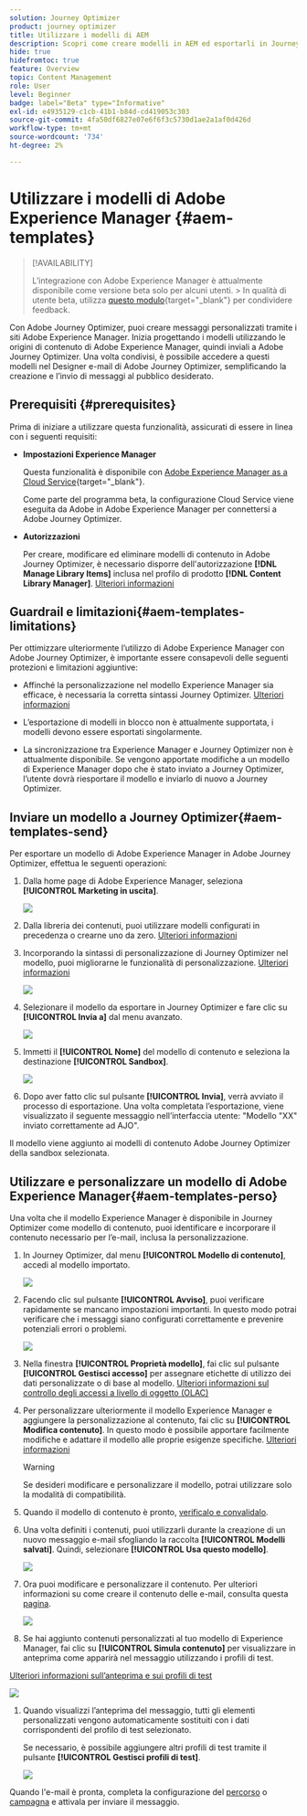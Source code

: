 ```yaml
---
solution: Journey Optimizer
product: journey optimizer
title: Utilizzare i modelli di AEM
description: Scopri come creare modelli in AEM ed esportarli in Journey Optimizer
hide: true
hidefromtoc: true
feature: Overview
topic: Content Management
role: User
level: Beginner
badge: label="Beta" type="Informative"
exl-id: e4935129-c1cb-41b1-b84d-cd419053c303
source-git-commit: 4fa50df6827e07e6f6f3c5730d1ae2a1af0d426d
workflow-type: tm+mt
source-wordcount: '734'
ht-degree: 2%

---
```


# Utilizzare i modelli di Adobe Experience Manager {#aem-templates}

>[!AVAILABILITY]
>
>L’integrazione con Adobe Experience Manager è attualmente disponibile come versione beta solo per alcuni utenti.
>&#x200B;> In qualità di utente beta, utilizza [questo modulo](https://forms.office.com/pages/responsepage.aspx?id=Wht7-jR7h0OUrtLBeN7O4Wf0cbVTQ3tCpW_unE-w8-JUN1FaNlAzNkhPSUdaSkJXVFRCNTRJNVRFSy4u){target="_blank"} per condividere feedback.

Con Adobe Journey Optimizer, puoi creare messaggi personalizzati tramite i siti Adobe Experience Manager. Inizia progettando i modelli utilizzando le origini di contenuto di Adobe Experience Manager, quindi inviali a Adobe Journey Optimizer. Una volta condivisi, è possibile accedere a questi modelli nel Designer e-mail di Adobe Journey Optimizer, semplificando la creazione e l’invio di messaggi al pubblico desiderato.

## Prerequisiti {#prerequisites}

Prima di iniziare a utilizzare questa funzionalità, assicurati di essere in linea con i seguenti requisiti:

* **Impostazioni Experience Manager**

  Questa funzionalità è disponibile con [Adobe Experience Manager as a Cloud Service](https://experienceleague.adobe.com/docs/experience-manager-cloud-service/content/overview/introduction.html?lang=it){target="_blank"}.

  Come parte del programma beta, la configurazione Cloud Service viene eseguita da Adobe in Adobe Experience Manager per connettersi a Adobe Journey Optimizer.

* **Autorizzazioni**

  Per creare, modificare ed eliminare modelli di contenuto in Adobe Journey Optimizer, è necessario disporre dell&#39;autorizzazione **[!DNL Manage Library Items]** inclusa nel profilo di prodotto **[!DNL Content Library Manager]**. [Ulteriori informazioni](../administration/ootb-product-profiles.md#content-library-manager)

## Guardrail e limitazioni{#aem-templates-limitations}

Per ottimizzare ulteriormente l’utilizzo di Adobe Experience Manager con Adobe Journey Optimizer, è importante essere consapevoli delle seguenti protezioni e limitazioni aggiuntive:

* Affinché la personalizzazione nel modello Experience Manager sia efficace, è necessaria la corretta sintassi Journey Optimizer. [Ulteriori informazioni](../personalization/personalization-syntax.md)

* L’esportazione di modelli in blocco non è attualmente supportata, i modelli devono essere esportati singolarmente.

* La sincronizzazione tra Experience Manager e Journey Optimizer non è attualmente disponibile. Se vengono apportate modifiche a un modello di Experience Manager dopo che è stato inviato a Journey Optimizer, l’utente dovrà riesportare il modello e inviarlo di nuovo a Journey Optimizer.

## Inviare un modello a Journey Optimizer{#aem-templates-send}

Per esportare un modello di Adobe Experience Manager in Adobe Journey Optimizer, effettua le seguenti operazioni:

1. Dalla home page di Adobe Experience Manager, seleziona **[!UICONTROL Marketing in uscita]**.

   ![](assets/aem-outbound-menu.png)

1. Dalla libreria dei contenuti, puoi utilizzare modelli configurati in precedenza o crearne uno da zero. [Ulteriori informazioni](https://experienceleague.adobe.com/docs/experience-manager-65/authoring/authoring/managing-pages.html?lang=it#creating-a-new-page)

1. Incorporando la sintassi di personalizzazione di Journey Optimizer nel modello, puoi migliorarne le funzionalità di personalizzazione. [Ulteriori informazioni](../personalization/personalization-syntax.md)

   ![](assets/aem_ajo_4.png)

1. Selezionare il modello da esportare in Journey Optimizer e fare clic su **[!UICONTROL Invia a]** dal menu avanzato.

   ![](assets/aem-advanced-menu.png)

1. Immetti il **[!UICONTROL Nome]** del modello di contenuto e seleziona la destinazione **[!UICONTROL Sandbox]**.

   ![](assets/aem-send-template-settings.png)

1. Dopo aver fatto clic sul pulsante **[!UICONTROL Invia]**, verrà avviato il processo di esportazione. Una volta completata l’esportazione, viene visualizzato il seguente messaggio nell’interfaccia utente: &quot;Modello &quot;XX&quot; inviato correttamente ad AJO&quot;.

Il modello viene aggiunto ai modelli di contenuto Adobe Journey Optimizer della sandbox selezionata.

## Utilizzare e personalizzare un modello di Adobe Experience Manager{#aem-templates-perso}

Una volta che il modello Experience Manager è disponibile in Journey Optimizer come modello di contenuto, puoi identificare e incorporare il contenuto necessario per l’e-mail, inclusa la personalizzazione.

1. In Journey Optimizer, dal menu **[!UICONTROL Modello di contenuto]**, accedi al modello importato.

   ![](assets/aem_ajo_1.png)

1. Facendo clic sul pulsante **[!UICONTROL Avviso]**, puoi verificare rapidamente se mancano impostazioni importanti. In questo modo potrai verificare che i messaggi siano configurati correttamente e prevenire potenziali errori o problemi.

   ![](assets/aem_ajo_2.png)

1. Nella finestra **[!UICONTROL Proprietà modello]**, fai clic sul pulsante **[!UICONTROL Gestisci accesso]** per assegnare etichette di utilizzo dei dati personalizzate o di base al modello. [Ulteriori informazioni sul controllo degli accessi a livello di oggetto (OLAC)](../administration/object-based-access.md)

1. Per personalizzare ulteriormente il modello Experience Manager e aggiungere la personalizzazione al contenuto, fai clic su **[!UICONTROL Modifica contenuto]**. In questo modo è possibile apportare facilmente modifiche e adattare il modello alle proprie esigenze specifiche. [Ulteriori informazioni](../email/get-started-email-design.md)

   >[!WARNING]
   >
   > Se desideri modificare e personalizzare il modello, potrai utilizzare solo la modalità di compatibilità.

1. Quando il modello di contenuto è pronto, [verificalo e convalidalo](../content-management/content-templates.md#test-template).

1. Una volta definiti i contenuti, puoi utilizzarli durante la creazione di un nuovo messaggio e-mail sfogliando la raccolta **[!UICONTROL Modelli salvati]**. Quindi, selezionare **[!UICONTROL Usa questo modello]**.

   ![](assets/aem_ajo_3.png)

1. Ora puoi modificare e personalizzare il contenuto. Per ulteriori informazioni su come creare il contenuto delle e-mail, consulta questa [pagina](../email/content-from-scratch.md).

   ![](assets/aem_ajo_5.png)

1. Se hai aggiunto contenuti personalizzati al tuo modello di Experience Manager, fai clic su **[!UICONTROL Simula contenuto]** per visualizzare in anteprima come apparirà nel messaggio utilizzando i profili di test.

[Ulteriori informazioni sull’anteprima e sui profili di test](../content-management/preview-test.md)

   ![](assets/aem_ajo_6.png)

1. Quando visualizzi l’anteprima del messaggio, tutti gli elementi personalizzati vengono automaticamente sostituiti con i dati corrispondenti del profilo di test selezionato.

   Se necessario, è possibile aggiungere altri profili di test tramite il pulsante **[!UICONTROL Gestisci profili di test]**.

   ![](assets/aem_ajo_7.png)

Quando l&#39;e-mail è pronta, completa la configurazione del [percorso](../building-journeys/journey-gs.md) o [campagna](../campaigns/create-campaign.md) e attivala per inviare il messaggio.
